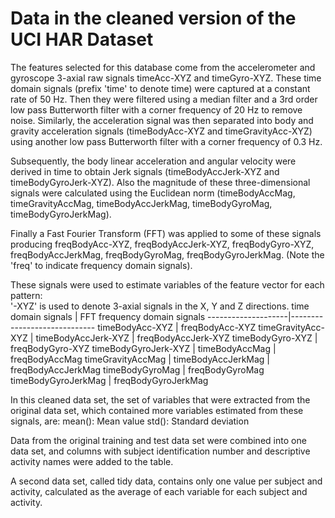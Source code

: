 # Data in the cleaned version of the UCI HAR Dataset

The features selected for this database come from the accelerometer and gyroscope 3-axial raw signals timeAcc-XYZ and timeGyro-XYZ. These time domain signals (prefix 'time' to denote time) were captured at a constant rate of 50 Hz. Then they were filtered using a median filter and a 3rd order low pass Butterworth filter with a corner frequency of 20 Hz to remove noise. Similarly, the acceleration signal was then separated into body and gravity acceleration signals (timeBodyAcc-XYZ and timeGravityAcc-XYZ) using another low pass Butterworth filter with a corner frequency of 0.3 Hz. 

Subsequently, the body linear acceleration and angular velocity were derived in time to obtain Jerk signals (timeBodyAccJerk-XYZ and timeBodyGyroJerk-XYZ). Also the magnitude of these three-dimensional signals were calculated using the Euclidean norm (timeBodyAccMag, timeGravityAccMag, timeBodyAccJerkMag, timeBodyGyroMag, timeBodyGyroJerkMag). 

Finally a Fast Fourier Transform (FFT) was applied to some of these signals producing freqBodyAcc-XYZ, freqBodyAccJerk-XYZ, freqBodyGyro-XYZ, freqBodyAccJerkMag, freqBodyGyroMag, freqBodyGyroJerkMag. (Note the 'freq' to indicate frequency domain signals). 

These signals were used to estimate variables of the feature vector for each pattern:  
'-XYZ' is used to denote 3-axial signals in the X, Y and Z directions.
time domain signals | FFT frequency domain signals
--------------------|-----------------------------
timeBodyAcc-XYZ | freqBodyAcc-XYZ
timeGravityAcc-XYZ |
timeBodyAccJerk-XYZ | freqBodyAccJerk-XYZ
timeBodyGyro-XYZ | freqBodyGyro-XYZ
timeBodyGyroJerk-XYZ |
timeBodyAccMag | freqBodyAccMag
timeGravityAccMag |
timeBodyAccJerkMag | freqBodyAccJerkMag
timeBodyGyroMag | freqBodyGyroMag
timeBodyGyroJerkMag | freqBodyGyroJerkMag

In this cleaned data set, the set of variables that were extracted from the original data set, which contained more variables estimated from these signals, are: 
mean(): Mean value
std(): Standard deviation

Data from the original training and test data set were combined into one data set, and columns with subject identification number and descriptive activity names were added to the table.

A second data set, called tidy data, contains only one value per subject and activity, calculated as the average of each variable for each subject and activity.
